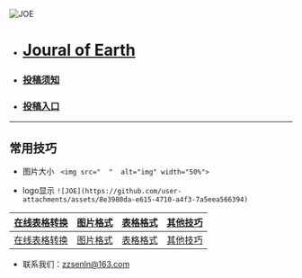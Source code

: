 ![JOE](https://github.com/user-attachments/assets/8e3980da-e615-4710-a4f3-7a5eea566394)
- # [Joural of Earth ](https://senkeller.github.io/Earth/)

- ### [**投稿须知**](https://senkeller.github.io/Earth/post/tou-gao-xu-zhi-%20Instructions%20for%20Authors.html)
- ### [**投稿入口**](https://github.com/Senkeller/Earth/issues/new)
***
## 常用技巧
 

- 图片大小
` <img src="  "  alt="img" width="50%">`

-  logo显示
 `![JOE](https://github.com/user-attachments/assets/8e3980da-e615-4710-a4f3-7a5eea566394)`

| [ 在线表格转换 ](https://tableconvert.com/zh-cn/excel-to-markdown) | [图片格式](https://www.runoob.com/markdown/md-image.html) | [表格格式](https://www.runoob.com/markdown/md-table.html) | [其他技巧](https://www.runoob.com/markdown/md-advance.html) |
|--------------------------------------------------------------|-------------------------------------------------------|-------------------------------------------------------|---------------------------------------------------------|
| [ 在线表格转换 ](https://tableconvert.com/zh-cn/excel-to-markdown) | [图片格式](https://www.runoob.com/markdown/md-image.html) | [表格格式](https://www.runoob.com/markdown/md-table.html) | [其他技巧](https://www.runoob.com/markdown/md-advance.html) |


- 联系我们：zzsenln@163.com 


